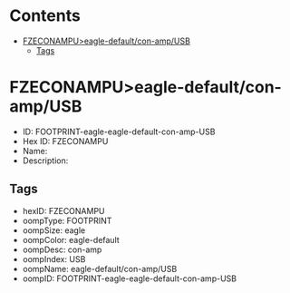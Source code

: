 



Contents
========

* [FZECONAMPU>eagle-default/con-amp/USB](#fzeconampueagle-defaultcon-ampusb)
	* [Tags](#tags)

# FZECONAMPU>eagle-default/con-amp/USB

- ID: FOOTPRINT-eagle-eagle-default-con-amp-USB
- Hex ID: FZECONAMPU
- Name: 
- Description: 

## Tags

- hexID: FZECONAMPU
- oompType: FOOTPRINT
- oompSize: eagle
- oompColor: eagle-default
- oompDesc: con-amp
- oompIndex: USB
- oompName: eagle-default/con-amp/USB
- oompID: FOOTPRINT-eagle-eagle-default-con-amp-USB
